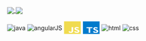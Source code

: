 <a href="https://github.com/marcelmrs">
  <img height=200 align="center" src="https://github-readme-stats.vercel.app/api?username=marcelmrs&show_icons=true&theme=dracula" />
  <img height=200 align="center" src="https://github-readme-stats.vercel.app/api/top-langs/?username=marcelmrs&layout=compact&langs_count=8&theme=dracula" />
</a>

<div style="display: inline_block"><br>
  <img align="center" alt="java" height="30" width="30" src="https://cdn.jsdelivr.net/gh/devicons/devicon/icons/java/java-original-wordmark.svg" />
  <img align="center" alt="angularJS" height="30" width="30" src="https://cdn.jsdelivr.net/gh/devicons/devicon/icons/angularjs/angularjs-original.svg" />
  <img align="center" alt="Js" height="30" width="40" src="https://raw.githubusercontent.com/devicons/devicon/master/icons/javascript/javascript-plain.svg">
  <img align="center" alt="Ts" height="30" width="40" src="https://raw.githubusercontent.com/devicons/devicon/master/icons/typescript/typescript-plain.svg">
  <img align="center" alt="html" height="30" width="30" src="https://cdn.jsdelivr.net/gh/devicons/devicon/icons/html5/html5-original-wordmark.svg" />
  <img align="center" alt="css" height="30" width="30" src="https://cdn.jsdelivr.net/gh/devicons/devicon/icons/css3/css3-original-wordmark.svg" />
</div>
